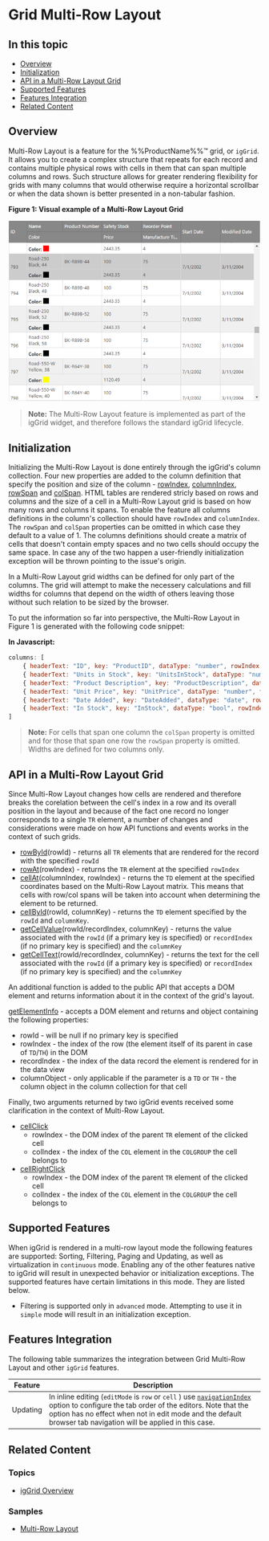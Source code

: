﻿<!--
|metadata|
{
    "fileName": "iggrid-multirowlayout",
    "controlName": "igGrid",
    "tags": ["Getting Started","Grids","Multi-Row Layout"]
}
|metadata|
-->

# Grid Multi-Row Layout

## In this topic

- [Overview](#overview)
- [Initialization](#initialization)
- [API in a Multi-Row Layout Grid](#api)
- [Supported Features](#features)
- [Features Integration](#features-integration)
- [Related Content](#related-content)

## <a id="overview"></a> Overview

Multi-Row Layout is a feature for the %%ProductName%%™ grid, or `igGrid`. It allows you to create a complex structure that repeats for each record and contains multiple physical rows with cells in them that can span multiple columns and rows. Such structure allows for greater rendering flexibility for grids with many columns that would otherwise require a horizontal scrollbar or when the data shown is better presented in a non-tabular fashion.

**Figure 1: Visual example of a Multi-Row Layout Grid**

![](images/igGrid_MultiRowLayout_01.png)

> **Note:** The Multi-Row Layout feature is implemented as part of the igGrid widget, and therefore follows the standard igGrid lifecycle.

## <a id="initialization"></a> Initialization

Initializing the Multi-Row Layout is done entirely through the igGrid's column collection. Four new properties are added to the column definition that specify the position and size of the column - [rowIndex](%%jQueryApiUrl%%/ui.igGrid#options:columns.rowIndex), [columnIndex](%%jQueryApiUrl%%/ui.igGrid#options:columns.columnIndex), [rowSpan](%%jQueryApiUrl%%/ui.igGrid#options:columns.rowSpan) and [colSpan](%%jQueryApiUrl%%/ui.igGrid#options:columns.colSpan). HTML tables are rendered stricly based on rows and columns and the size of a cell in a Multi-Row Layout grid is based on how many rows and columns it spans. To enable the feature all columns definitions in the column's collection should have `rowIndex` and `columnIndex`. The `rowSpan` and `colSpan` properties can be omitted in which case they default to a value of 1. The columns definitions should create a matrix of cells that doesn't contain empty spaces and no two cells should occupy the same space. In case any of the two happen a user-friendly initialization exception will be thrown pointing to the issue's origin.

In a Multi-Row Layout grid widths can be defined for only part of the columns. The grid will attempt to make the necessery calculations and fill widths for columns that depend on the width of others leaving those without such relation to be sized by the browser.

To put the information so far into perspective, the Multi-Row Layout in Figure 1 is generated with the following code snippet: 

**In Javascript:**

```js
columns: [
	{ headerText: "ID", key: "ProductID", dataType: "number", rowIndex: 0, columnIndex: 0 },
	{ headerText: "Units in Stock", key: "UnitsInStock", dataType: "number", rowIndex: 1, columnIndex: 0 },
	{ headerText: "Product Description", key: "ProductDescription", dataType: "string", rowIndex: 1, columnIndex: 1, colSpan: 2, width: "300px" },
	{ headerText: "Unit Price", key: "UnitPrice", dataType: "number", format: "#.##", rowIndex: 0, columnIndex: 1, width: "100px" },
	{ headerText: "Date Added", key: "DateAdded", dataType: "date", rowIndex: 0, columnIndex: 2 },
	{ headerText: "In Stock", key: "InStock", dataType: "bool", rowIndex: 0, columnIndex: 3, rowSpan: 2 }
]
```

> **Note:** For cells that span one column the `colSpan` property is omitted and for those that span one row the `rowSpan` property is omitted. Widths are defined for two columns only.

## <a id="api"></a> API in a Multi-Row Layout Grid

Since Multi-Row Layout changes how cells are rendered and therefore breaks the corelation between the cell's index in a row and its overall position in the layout and because of the fact one record no longer corresponds to a single `TR` element, a number of changes and considerations were made on how API functions and events works in the context of such grids.

* [rowById](%%jQueryApiUrl%%/ui.igGrid#methods:rowById)(rowId) - returns all `TR` elements that are rendered for the record with the specified `rowId`
* [rowAt](%%jQueryApiUrl%%/ui.igGrid#methods:rowAt)(rowIndex) - returns the `TR` element at the specified `rowIndex`
* [cellAt](%%jQueryApiUrl%%/ui.igGrid#methods:cellAt)(columnIndex, rowIndex) - returns the `TD` element at the specified coordinates based on the Multi-Row Layout matrix. This means that cells with row/col spans will be taken into account when determining the element to be returned.
* [cellById](%%jQueryApiUrl%%/ui.igGrid#methods:cellById)(rowId, columnKey) - returns the `TD` element specified by the `rowId` and `columnKey`.
* [getCellValue](%%jQueryApiUrl%%/ui.igGrid#methods:getCellValue)(rowId/recordIndex, columnKey) - returns the value associated with the `rowId` (if a primary key is specified) or `recordIndex` (if no primary key is specified) and the `columnKey`
* [getCellText](%%jQueryApiUrl%%/ui.igGrid#methods:getCellText)(rowId/recordIndex, columnKey) - returns the text for the cell associated with the `rowId` (if a primary key is specified) or `recordIndex` (if no primary key is specified) and the `columnKey`

An additional function is added to the public API that accepts a DOM element and returns information about it in the context of the grid's layout.

[getElementInfo](%%jQueryApiUrl%%/ui.iggrid#methods:getElementInfo) - accepts a DOM element and returns and object containing the following properties:

* rowId - will be null if no primary key is specified
* rowIndex - the index of the row (the element itself of its parent in case of `TD`/`TH`) in the DOM 
* recordIndex - the index of the data record the element is rendered for in the data view
* columnObject - only applicable if the parameter is a `TD` or `TH` - the column object in the column collection for that cell

Finally, two arguments returned by two igGrid events received some clarification in the context of Multi-Row Layout.

* [cellClick](%%jQueryApiUrl%%/ui.igGrid#events:cellClick)
    * rowIndex - the DOM index of the parent `TR` element of the clicked cell
    * colIndex - the index of the `COL` element in the `COLGROUP` the cell belongs to
* [cellRightClick](%%jQueryApiUrl%%/ui.igGrid#events:cellRightClick)
    * rowIndex - the DOM index of the parent `TR` element of the clicked cell
    * colIndex - the index of the `COL` element in the `COLGROUP` the cell belongs to

## <a id="features"></a> Supported Features

When igGrid is rendered in a multi-row layout mode the following features are supported: Sorting, Filtering, Paging and Updating, as well as virtualization in `continuous` mode. Enabling any of the other features native to igGrid will result in unexpected behavior or initialization exceptions. The supported features have certain limitations in this mode. They are listed below.

* Filtering is supported only in `advanced` mode. Attempting to use it in `simple` mode will result in an initialization exception.

## <a id="features-integration"></a> Features Integration

The following table summarizes the integration between Grid Multi-Row Layout and other `igGrid` features.

Feature | Description
-------|-------------
Updating | In inline editing (`editMode` is `row` or `cell` ) use [`navigationIndex`](%%jQueryApiUrl%%/ui.iggrid#options:columns.navigationIndex) option to configure the tab order of the editors. Note that the option has no effect when not in edit mode and the default browser tab navigation will be applied in this case. 

## <a id="related-content"></a> Related Content

### <a id="topics"></a> Topics

-   [igGrid Overview](igGrid-Overview.html)

### <a id="samples"></a> Samples

-   [Multi-Row Layout](%%SamplesUrl%%/grid/multi-row-layout)
